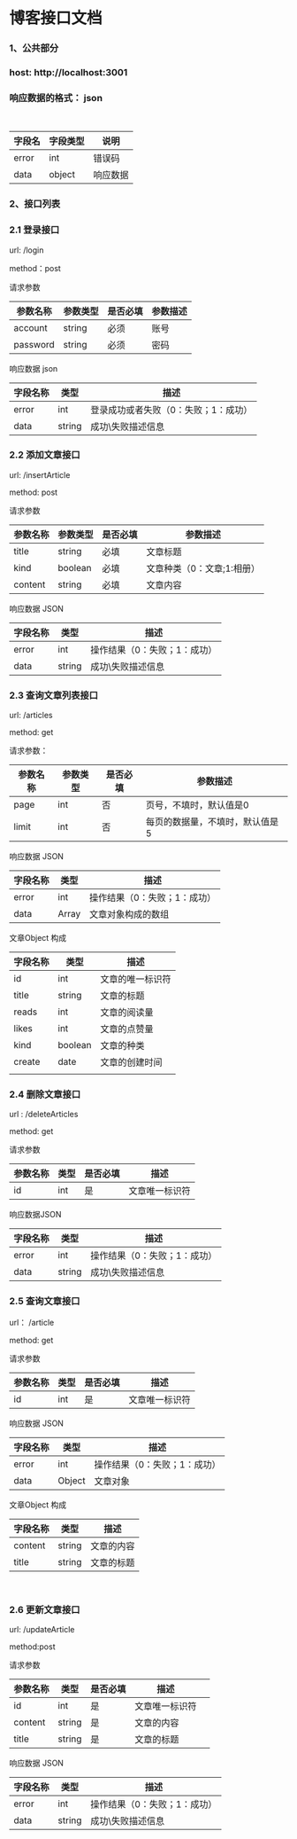 # 博客接口文档 

### 1、公共部分 

### host:   http://localhost:3001 

### 响应数据的格式： json

​	

| 字段名 | 字段类型 | 说明     |
| ------ | -------- | -------- |
| error  | int      | 错误码   |
| data   | object   | 响应数据 |



### 2、接口列表

### 2.1  登录接口	

url: /login

method：post 

请求参数

| 参数名称 | 参数类型 | 是否必填 | 参数描述 |
| -------- | -------- | -------- | -------- |
| account  | string   | 必须     | 账号     |
| password | string   | 必须     | 密码     |

响应数据 json

| 字段名称 | 类型   | 描述                                 |
| -------- | ------ | ------------------------------------ |
| error    | int    | 登录成功或者失败（0：失败；1：成功） |
| data     | string | 成功\失败描述信息                    |



### 2.2 添加文章接口

url: /insertArticle 

method: post

请求参数

| 参数名称 | 参数类型 | 是否必填 | 参数描述                   |
| -------- | -------- | -------- | -------------------------- |
| title    | string   | 必填     | 文章标题                   |
| kind     | boolean  | 必填     | 文章种类（0：文章;1:相册） |
| content  | string   | 必填     | 文章内容                   |

响应数据  JSON

| 字段名称 | 类型   | 描述                         |
| -------- | ------ | ---------------------------- |
| error    | int    | 操作结果（0：失败；1：成功） |
| data     | string | 成功\失败描述信息            |

### 2.3 查询文章列表接口

url:  /articles

method: get

请求参数：

| 参数名称 | 参数类型 | 是否必填 | 参数描述                        |
| -------- | -------- | -------- | ------------------------------- |
| page     | int      | 否       | 页号，不填时，默认值是0         |
| limit    | int      | 否       | 每页的数据量，不填时，默认值是5 |

响应数据  JSON

| 字段名称 | 类型  | 描述                         |
| -------- | ----- | ---------------------------- |
| error    | int   | 操作结果（0：失败；1：成功） |
| data     | Array | 文章对象构成的数组           |

文章Object 构成

| 字段名称 | 类型    | 描述             |
| -------- | ------- | ---------------- |
| id       | int     | 文章的唯一标识符 |
| title    | string  | 文章的标题       |
| reads    | int     | 文章的阅读量     |
| likes    | int     | 文章的点赞量     |
| kind     | boolean | 文章的种类       |
| create   | date    | 文章的创建时间   |
|          |         |                  |

### 2.4 删除文章接口

url :  /deleteArticles 

method: get

请求参数

| 参数名称 | 类型 | 是否必填 | 描述           |
| -------- | ---- | -------- | -------------- |
| id       | int  | 是       | 文章唯一标识符 |

响应数据JSON

| 字段名称 | 类型   | 描述                         |
| -------- | ------ | ---------------------------- |
| error    | int    | 操作结果（0：失败；1：成功） |
| data     | string | 成功\失败描述信息            |



### 2.5 查询文章接口

url： /article

method: get

请求参数

| 参数名称 | 类型 | 是否必填 | 描述           |
| -------- | ---- | -------- | -------------- |
| id       | int  | 是       | 文章唯一标识符 |

响应数据 JSON

| 字段名称 | 类型   | 描述                         |
| -------- | ------ | ---------------------------- |
| error    | int    | 操作结果（0：失败；1：成功） |
| data     | Object | 文章对象                     |

文章Object 构成

| 字段名称 | 类型   | 描述       |
| -------- | ------ | ---------- |
| content  | string | 文章的内容 |
| title    | string | 文章的标题 |

​	

### 2.6 更新文章接口

url: /updateArticle

method:post 

请求参数

| 参数名称 | 类型   | 是否必填 | 描述           |      |
| -------- | ------ | -------- | -------------- | ---- |
| id       | int    | 是       | 文章唯一标识符 |      |
| content  | string | 是       | 文章的内容     |      |
| title    | string | 是       | 文章的标题     |      |

响应数据 JSON

| 字段名称 | 类型   | 描述                         |
| -------- | ------ | ---------------------------- |
| error    | int    | 操作结果（0：失败；1：成功） |
| data     | string | 成功\失败描述信息            |









